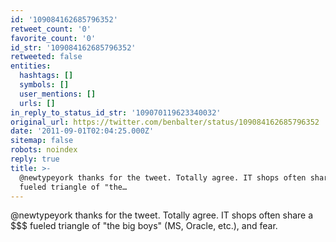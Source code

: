 ```yaml
---
id: '109084162685796352'
retweet_count: '0'
favorite_count: '0'
id_str: '109084162685796352'
retweeted: false
entities:
  hashtags: []
  symbols: []
  user_mentions: []
  urls: []
in_reply_to_status_id_str: '109070119623340032'
original_url: https://twitter.com/benbalter/status/109084162685796352
date: '2011-09-01T02:04:25.000Z'
sitemap: false
robots: noindex
reply: true
title: >-
  @newtypeyork thanks for the tweet. Totally agree. IT shops often share a $$$
  fueled triangle of "the…
---
```


@newtypeyork thanks for the tweet. Totally agree. IT shops often share a $$$ fueled triangle of "the big boys" (MS, Oracle, etc.), and fear.